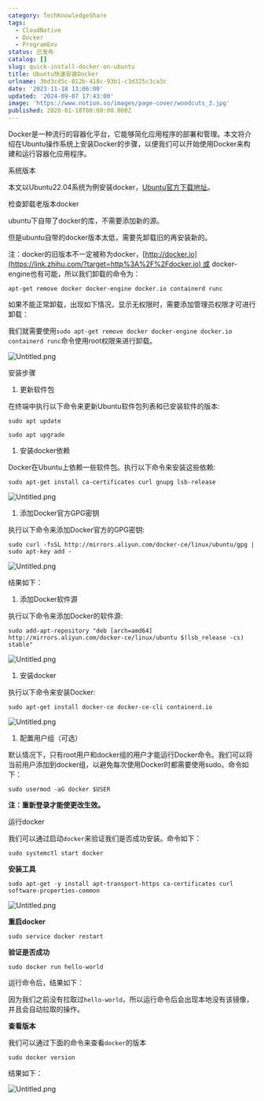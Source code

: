 ```yaml
---
category: TechKnowledgeShare
tags:
  - CloudNative
  - Docker
  - ProgramEnv
status: 已发布
catalog: []
slug: quick-install-docker-on-ubuntu
title: Ubuntu快速安装Docker
urlname: 3bd3cd5c-012b-418c-93b1-c3d325c3ca3c
date: '2023-11-18 13:06:00'
updated: '2024-09-07 17:43:00'
image: 'https://www.notion.so/images/page-cover/woodcuts_3.jpg'
published: 2020-01-18T08:00:00.000Z
---
```


Docker是一种流行的容器化平台，它能够简化应用程序的部署和管理。本文将介绍在Ubuntu操作系统上安装Docker的步骤，以便我们可以开始使用Docker来构建和运行容器化应用程序。


系统版本


本文以Ubuntu22.04系统为例安装docker，[Ubuntu官方下载地址](https://link.zhihu.com/?target=https%3A%2F%2Fubuntu.com%2Fdownload)。


检查卸载老版本docker


ubuntu下自带了docker的库，不需要添加新的源。


但是ubuntu自带的docker版本太低，需要先卸载旧的再安装新的。


注：docker的旧版本不一定被称为docker，[http://docker.io](https://link.zhihu.com/?target=http%3A%2F%2Fdocker.io) 或 docker-engine也有可能，所以我们卸载的命令为：


`apt-get remove docker docker-engine docker.io containerd runc`


如果不能正常卸载，出现如下情况，显示无权限时，需要添加管理员权限才可进行卸载：


我们就需要使用`sudo apt-get remove docker docker-engine docker.io containerd runc`命令使用root权限来进行卸载。


![Untitled.png](https://prod-files-secure.s3.us-west-2.amazonaws.com/5d24fe63-e567-4804-86f9-9fdc62e13082/39952d0f-7851-4550-b715-72a33876c773/Untitled.png?X-Amz-Algorithm=AWS4-HMAC-SHA256&X-Amz-Content-Sha256=UNSIGNED-PAYLOAD&X-Amz-Credential=ASIAZI2LB4662TIV7G7Z%2F20250227%2Fus-west-2%2Fs3%2Faws4_request&X-Amz-Date=20250227T054008Z&X-Amz-Expires=3600&X-Amz-Security-Token=IQoJb3JpZ2luX2VjEDYaCXVzLXdlc3QtMiJHMEUCIQCiht8uuZky1R3aLOXLEzcioJlwACI2JuePPRY8SozHHwIgaSfQsXqSIImpISknmA73fU%2FFQqoZw8JPJPJX4vLwPNsq%2FwMIbhAAGgw2Mzc0MjMxODM4MDUiDMV7A2RfH7UM2g2GQCrcAyMYBfimgJVzA3tecdTdv0%2Bb%2BAMEIsiZj91CA5RlH%2BrXE%2BaNfIeevJIx4b0a%2BXNeVr4A4tWjxKWmp4AORk6Wa2Ouuloz%2Fdo3eZ1iQcB5NAR6jPw%2F8HuairpPjyQ0N6X787N%2F79QAI2hg6P%2Bg6ZphMdmUM5eM4gt0oaE4LuJPggmEvb1B5quoV9C0boWtd5GjUi4SparO%2FahDUaWvHUYyRLfPRQqsIsm7RV2O7XLq%2BeecNypgEgdgLaCqPam5JiO5AJuqT1NCD6awrBvMrG%2FjVgKYMwQbcHVOwCE%2Fs2v0qbmAS6XMBswal3hjuvdtnE9MFalpahUvcVhb9DBJX4BGhDGByT4VZYRNO41EesPZrk%2BGBr6y0NfVTdUMDIQ0znLbZg9nr%2FagCy8y2IMcSFtV%2ByJ3K4LIFf3Z7Sp09jD7T4EHPK2maRBld8%2FUSEatPb0RdSinOTw46yFPXaNn2f%2F4qiB6VVP1TUWKRsihUDs2k7vGOEgGW1C12OgE6V2vgrMA9l9D8VnZIF6CQ0HWrQxy0q4QY6epjxPHb0%2F0kiD%2FOuaH4RSusD8qYu7JcbLl3nPkVelwxA5X0sSZ1Eu9sqVLs%2FdOU3Oo%2F7qBjIOSDVaVgTiAVxMMyLynt0zDBOA3MN7s%2F70GOqUBkn%2BSwdmZQgSBcStxmSxsiOl9kRIKwE84827lt%2FX04r1rMqOde6QrgxsErr4IqUuExG9cabdn5kJGUZfGvKuGpPjd%2FHvFDZjgJ8QLhhT1352Rr7wVO9C%2F5ngtQaIQfC5rD5bOrGWqKNOuewpMFa%2BA6r3JLMhp6jQJlFJugUy2rnNEJQ4RijmsylQP5hleIaJu3xW8zrzxWPYBaL0bygGtGn6NTHKv&X-Amz-Signature=9f138d16cf8fc07adcf7a6cb614ab4afffea53be43e226c0ab6bf7fa40e05616&X-Amz-SignedHeaders=host&x-id=GetObject)


安装步骤

1. 更新软件包

在终端中执行以下命令来更新Ubuntu软件包列表和已安装软件的版本:


`sudo apt update`


`sudo apt upgrade`

1. 安装docker依赖

Docker在Ubuntu上依赖一些软件包。执行以下命令来安装这些依赖:


`sudo apt-get install ca-certificates curl gnupg lsb-release`


![Untitled.png](https://prod-files-secure.s3.us-west-2.amazonaws.com/5d24fe63-e567-4804-86f9-9fdc62e13082/b5a549a8-6621-4824-a151-93e8b0592f14/Untitled.png?X-Amz-Algorithm=AWS4-HMAC-SHA256&X-Amz-Content-Sha256=UNSIGNED-PAYLOAD&X-Amz-Credential=ASIAZI2LB4662TIV7G7Z%2F20250227%2Fus-west-2%2Fs3%2Faws4_request&X-Amz-Date=20250227T054008Z&X-Amz-Expires=3600&X-Amz-Security-Token=IQoJb3JpZ2luX2VjEDYaCXVzLXdlc3QtMiJHMEUCIQCiht8uuZky1R3aLOXLEzcioJlwACI2JuePPRY8SozHHwIgaSfQsXqSIImpISknmA73fU%2FFQqoZw8JPJPJX4vLwPNsq%2FwMIbhAAGgw2Mzc0MjMxODM4MDUiDMV7A2RfH7UM2g2GQCrcAyMYBfimgJVzA3tecdTdv0%2Bb%2BAMEIsiZj91CA5RlH%2BrXE%2BaNfIeevJIx4b0a%2BXNeVr4A4tWjxKWmp4AORk6Wa2Ouuloz%2Fdo3eZ1iQcB5NAR6jPw%2F8HuairpPjyQ0N6X787N%2F79QAI2hg6P%2Bg6ZphMdmUM5eM4gt0oaE4LuJPggmEvb1B5quoV9C0boWtd5GjUi4SparO%2FahDUaWvHUYyRLfPRQqsIsm7RV2O7XLq%2BeecNypgEgdgLaCqPam5JiO5AJuqT1NCD6awrBvMrG%2FjVgKYMwQbcHVOwCE%2Fs2v0qbmAS6XMBswal3hjuvdtnE9MFalpahUvcVhb9DBJX4BGhDGByT4VZYRNO41EesPZrk%2BGBr6y0NfVTdUMDIQ0znLbZg9nr%2FagCy8y2IMcSFtV%2ByJ3K4LIFf3Z7Sp09jD7T4EHPK2maRBld8%2FUSEatPb0RdSinOTw46yFPXaNn2f%2F4qiB6VVP1TUWKRsihUDs2k7vGOEgGW1C12OgE6V2vgrMA9l9D8VnZIF6CQ0HWrQxy0q4QY6epjxPHb0%2F0kiD%2FOuaH4RSusD8qYu7JcbLl3nPkVelwxA5X0sSZ1Eu9sqVLs%2FdOU3Oo%2F7qBjIOSDVaVgTiAVxMMyLynt0zDBOA3MN7s%2F70GOqUBkn%2BSwdmZQgSBcStxmSxsiOl9kRIKwE84827lt%2FX04r1rMqOde6QrgxsErr4IqUuExG9cabdn5kJGUZfGvKuGpPjd%2FHvFDZjgJ8QLhhT1352Rr7wVO9C%2F5ngtQaIQfC5rD5bOrGWqKNOuewpMFa%2BA6r3JLMhp6jQJlFJugUy2rnNEJQ4RijmsylQP5hleIaJu3xW8zrzxWPYBaL0bygGtGn6NTHKv&X-Amz-Signature=a392357db1c300a43b887e49b7b7ef2dbb86bf2c2cae994f3947edb95c6b57a5&X-Amz-SignedHeaders=host&x-id=GetObject)

1. 添加Docker官方GPG密钥

执行以下命令来添加Docker官方的GPG密钥:


`sudo curl -fsSL http://mirrors.aliyun.com/docker-ce/linux/ubuntu/gpg | sudo apt-key add -`


![Untitled.png](https://prod-files-secure.s3.us-west-2.amazonaws.com/5d24fe63-e567-4804-86f9-9fdc62e13082/98014b5e-f5b7-4b16-804e-ab6917971bd3/Untitled.png?X-Amz-Algorithm=AWS4-HMAC-SHA256&X-Amz-Content-Sha256=UNSIGNED-PAYLOAD&X-Amz-Credential=ASIAZI2LB4662TIV7G7Z%2F20250227%2Fus-west-2%2Fs3%2Faws4_request&X-Amz-Date=20250227T054008Z&X-Amz-Expires=3600&X-Amz-Security-Token=IQoJb3JpZ2luX2VjEDYaCXVzLXdlc3QtMiJHMEUCIQCiht8uuZky1R3aLOXLEzcioJlwACI2JuePPRY8SozHHwIgaSfQsXqSIImpISknmA73fU%2FFQqoZw8JPJPJX4vLwPNsq%2FwMIbhAAGgw2Mzc0MjMxODM4MDUiDMV7A2RfH7UM2g2GQCrcAyMYBfimgJVzA3tecdTdv0%2Bb%2BAMEIsiZj91CA5RlH%2BrXE%2BaNfIeevJIx4b0a%2BXNeVr4A4tWjxKWmp4AORk6Wa2Ouuloz%2Fdo3eZ1iQcB5NAR6jPw%2F8HuairpPjyQ0N6X787N%2F79QAI2hg6P%2Bg6ZphMdmUM5eM4gt0oaE4LuJPggmEvb1B5quoV9C0boWtd5GjUi4SparO%2FahDUaWvHUYyRLfPRQqsIsm7RV2O7XLq%2BeecNypgEgdgLaCqPam5JiO5AJuqT1NCD6awrBvMrG%2FjVgKYMwQbcHVOwCE%2Fs2v0qbmAS6XMBswal3hjuvdtnE9MFalpahUvcVhb9DBJX4BGhDGByT4VZYRNO41EesPZrk%2BGBr6y0NfVTdUMDIQ0znLbZg9nr%2FagCy8y2IMcSFtV%2ByJ3K4LIFf3Z7Sp09jD7T4EHPK2maRBld8%2FUSEatPb0RdSinOTw46yFPXaNn2f%2F4qiB6VVP1TUWKRsihUDs2k7vGOEgGW1C12OgE6V2vgrMA9l9D8VnZIF6CQ0HWrQxy0q4QY6epjxPHb0%2F0kiD%2FOuaH4RSusD8qYu7JcbLl3nPkVelwxA5X0sSZ1Eu9sqVLs%2FdOU3Oo%2F7qBjIOSDVaVgTiAVxMMyLynt0zDBOA3MN7s%2F70GOqUBkn%2BSwdmZQgSBcStxmSxsiOl9kRIKwE84827lt%2FX04r1rMqOde6QrgxsErr4IqUuExG9cabdn5kJGUZfGvKuGpPjd%2FHvFDZjgJ8QLhhT1352Rr7wVO9C%2F5ngtQaIQfC5rD5bOrGWqKNOuewpMFa%2BA6r3JLMhp6jQJlFJugUy2rnNEJQ4RijmsylQP5hleIaJu3xW8zrzxWPYBaL0bygGtGn6NTHKv&X-Amz-Signature=fd585ec3d276d6a3fd209496402af89128bf18508a650a04f9f00faa96198c98&X-Amz-SignedHeaders=host&x-id=GetObject)


结果如下：

1. 添加Docker软件源

执行以下命令来添加Docker的软件源:


`sudo add-apt-repository "deb [arch=amd64] http://mirrors.aliyun.com/docker-ce/linux/ubuntu $(lsb_release -cs) stable"`


![Untitled.png](https://prod-files-secure.s3.us-west-2.amazonaws.com/5d24fe63-e567-4804-86f9-9fdc62e13082/7fc5bdbe-9d4c-48b8-ba03-3309380f47ba/Untitled.png?X-Amz-Algorithm=AWS4-HMAC-SHA256&X-Amz-Content-Sha256=UNSIGNED-PAYLOAD&X-Amz-Credential=ASIAZI2LB4662TIV7G7Z%2F20250227%2Fus-west-2%2Fs3%2Faws4_request&X-Amz-Date=20250227T054008Z&X-Amz-Expires=3600&X-Amz-Security-Token=IQoJb3JpZ2luX2VjEDYaCXVzLXdlc3QtMiJHMEUCIQCiht8uuZky1R3aLOXLEzcioJlwACI2JuePPRY8SozHHwIgaSfQsXqSIImpISknmA73fU%2FFQqoZw8JPJPJX4vLwPNsq%2FwMIbhAAGgw2Mzc0MjMxODM4MDUiDMV7A2RfH7UM2g2GQCrcAyMYBfimgJVzA3tecdTdv0%2Bb%2BAMEIsiZj91CA5RlH%2BrXE%2BaNfIeevJIx4b0a%2BXNeVr4A4tWjxKWmp4AORk6Wa2Ouuloz%2Fdo3eZ1iQcB5NAR6jPw%2F8HuairpPjyQ0N6X787N%2F79QAI2hg6P%2Bg6ZphMdmUM5eM4gt0oaE4LuJPggmEvb1B5quoV9C0boWtd5GjUi4SparO%2FahDUaWvHUYyRLfPRQqsIsm7RV2O7XLq%2BeecNypgEgdgLaCqPam5JiO5AJuqT1NCD6awrBvMrG%2FjVgKYMwQbcHVOwCE%2Fs2v0qbmAS6XMBswal3hjuvdtnE9MFalpahUvcVhb9DBJX4BGhDGByT4VZYRNO41EesPZrk%2BGBr6y0NfVTdUMDIQ0znLbZg9nr%2FagCy8y2IMcSFtV%2ByJ3K4LIFf3Z7Sp09jD7T4EHPK2maRBld8%2FUSEatPb0RdSinOTw46yFPXaNn2f%2F4qiB6VVP1TUWKRsihUDs2k7vGOEgGW1C12OgE6V2vgrMA9l9D8VnZIF6CQ0HWrQxy0q4QY6epjxPHb0%2F0kiD%2FOuaH4RSusD8qYu7JcbLl3nPkVelwxA5X0sSZ1Eu9sqVLs%2FdOU3Oo%2F7qBjIOSDVaVgTiAVxMMyLynt0zDBOA3MN7s%2F70GOqUBkn%2BSwdmZQgSBcStxmSxsiOl9kRIKwE84827lt%2FX04r1rMqOde6QrgxsErr4IqUuExG9cabdn5kJGUZfGvKuGpPjd%2FHvFDZjgJ8QLhhT1352Rr7wVO9C%2F5ngtQaIQfC5rD5bOrGWqKNOuewpMFa%2BA6r3JLMhp6jQJlFJugUy2rnNEJQ4RijmsylQP5hleIaJu3xW8zrzxWPYBaL0bygGtGn6NTHKv&X-Amz-Signature=03b2f32470171d8d4e0704503f255bb280cb363d6faa874d50380cc71b749a62&X-Amz-SignedHeaders=host&x-id=GetObject)

1. 安装docker

执行以下命令来安装Docker:


`sudo apt-get install docker-ce docker-ce-cli containerd.io`


![Untitled.png](https://prod-files-secure.s3.us-west-2.amazonaws.com/5d24fe63-e567-4804-86f9-9fdc62e13082/d5ede442-ffc5-49c3-a76a-76559a797244/Untitled.png?X-Amz-Algorithm=AWS4-HMAC-SHA256&X-Amz-Content-Sha256=UNSIGNED-PAYLOAD&X-Amz-Credential=ASIAZI2LB4662TIV7G7Z%2F20250227%2Fus-west-2%2Fs3%2Faws4_request&X-Amz-Date=20250227T054008Z&X-Amz-Expires=3600&X-Amz-Security-Token=IQoJb3JpZ2luX2VjEDYaCXVzLXdlc3QtMiJHMEUCIQCiht8uuZky1R3aLOXLEzcioJlwACI2JuePPRY8SozHHwIgaSfQsXqSIImpISknmA73fU%2FFQqoZw8JPJPJX4vLwPNsq%2FwMIbhAAGgw2Mzc0MjMxODM4MDUiDMV7A2RfH7UM2g2GQCrcAyMYBfimgJVzA3tecdTdv0%2Bb%2BAMEIsiZj91CA5RlH%2BrXE%2BaNfIeevJIx4b0a%2BXNeVr4A4tWjxKWmp4AORk6Wa2Ouuloz%2Fdo3eZ1iQcB5NAR6jPw%2F8HuairpPjyQ0N6X787N%2F79QAI2hg6P%2Bg6ZphMdmUM5eM4gt0oaE4LuJPggmEvb1B5quoV9C0boWtd5GjUi4SparO%2FahDUaWvHUYyRLfPRQqsIsm7RV2O7XLq%2BeecNypgEgdgLaCqPam5JiO5AJuqT1NCD6awrBvMrG%2FjVgKYMwQbcHVOwCE%2Fs2v0qbmAS6XMBswal3hjuvdtnE9MFalpahUvcVhb9DBJX4BGhDGByT4VZYRNO41EesPZrk%2BGBr6y0NfVTdUMDIQ0znLbZg9nr%2FagCy8y2IMcSFtV%2ByJ3K4LIFf3Z7Sp09jD7T4EHPK2maRBld8%2FUSEatPb0RdSinOTw46yFPXaNn2f%2F4qiB6VVP1TUWKRsihUDs2k7vGOEgGW1C12OgE6V2vgrMA9l9D8VnZIF6CQ0HWrQxy0q4QY6epjxPHb0%2F0kiD%2FOuaH4RSusD8qYu7JcbLl3nPkVelwxA5X0sSZ1Eu9sqVLs%2FdOU3Oo%2F7qBjIOSDVaVgTiAVxMMyLynt0zDBOA3MN7s%2F70GOqUBkn%2BSwdmZQgSBcStxmSxsiOl9kRIKwE84827lt%2FX04r1rMqOde6QrgxsErr4IqUuExG9cabdn5kJGUZfGvKuGpPjd%2FHvFDZjgJ8QLhhT1352Rr7wVO9C%2F5ngtQaIQfC5rD5bOrGWqKNOuewpMFa%2BA6r3JLMhp6jQJlFJugUy2rnNEJQ4RijmsylQP5hleIaJu3xW8zrzxWPYBaL0bygGtGn6NTHKv&X-Amz-Signature=b07c86277094b296e0d6d74d55a978ad2407dd3524b2b3a9362f38aead2ba5c3&X-Amz-SignedHeaders=host&x-id=GetObject)

1. 配置用户组（可选）

默认情况下，只有root用户和docker组的用户才能运行Docker命令。我们可以将当前用户添加到docker组，以避免每次使用Docker时都需要使用sudo。命令如下：


`sudo usermod -aG docker $USER`


**注：重新登录才能使更改生效。**


运行docker


我们可以通过启动`docker`来验证我们是否成功安装。命令如下：


`sudo systemctl start docker`


**安装工具**


`sudo apt-get -y install apt-transport-https ca-certificates curl software-properties-common`


![Untitled.png](https://prod-files-secure.s3.us-west-2.amazonaws.com/5d24fe63-e567-4804-86f9-9fdc62e13082/0c3615c1-94db-46f5-9743-68bb221a9964/Untitled.png?X-Amz-Algorithm=AWS4-HMAC-SHA256&X-Amz-Content-Sha256=UNSIGNED-PAYLOAD&X-Amz-Credential=ASIAZI2LB4662TIV7G7Z%2F20250227%2Fus-west-2%2Fs3%2Faws4_request&X-Amz-Date=20250227T054008Z&X-Amz-Expires=3600&X-Amz-Security-Token=IQoJb3JpZ2luX2VjEDYaCXVzLXdlc3QtMiJHMEUCIQCiht8uuZky1R3aLOXLEzcioJlwACI2JuePPRY8SozHHwIgaSfQsXqSIImpISknmA73fU%2FFQqoZw8JPJPJX4vLwPNsq%2FwMIbhAAGgw2Mzc0MjMxODM4MDUiDMV7A2RfH7UM2g2GQCrcAyMYBfimgJVzA3tecdTdv0%2Bb%2BAMEIsiZj91CA5RlH%2BrXE%2BaNfIeevJIx4b0a%2BXNeVr4A4tWjxKWmp4AORk6Wa2Ouuloz%2Fdo3eZ1iQcB5NAR6jPw%2F8HuairpPjyQ0N6X787N%2F79QAI2hg6P%2Bg6ZphMdmUM5eM4gt0oaE4LuJPggmEvb1B5quoV9C0boWtd5GjUi4SparO%2FahDUaWvHUYyRLfPRQqsIsm7RV2O7XLq%2BeecNypgEgdgLaCqPam5JiO5AJuqT1NCD6awrBvMrG%2FjVgKYMwQbcHVOwCE%2Fs2v0qbmAS6XMBswal3hjuvdtnE9MFalpahUvcVhb9DBJX4BGhDGByT4VZYRNO41EesPZrk%2BGBr6y0NfVTdUMDIQ0znLbZg9nr%2FagCy8y2IMcSFtV%2ByJ3K4LIFf3Z7Sp09jD7T4EHPK2maRBld8%2FUSEatPb0RdSinOTw46yFPXaNn2f%2F4qiB6VVP1TUWKRsihUDs2k7vGOEgGW1C12OgE6V2vgrMA9l9D8VnZIF6CQ0HWrQxy0q4QY6epjxPHb0%2F0kiD%2FOuaH4RSusD8qYu7JcbLl3nPkVelwxA5X0sSZ1Eu9sqVLs%2FdOU3Oo%2F7qBjIOSDVaVgTiAVxMMyLynt0zDBOA3MN7s%2F70GOqUBkn%2BSwdmZQgSBcStxmSxsiOl9kRIKwE84827lt%2FX04r1rMqOde6QrgxsErr4IqUuExG9cabdn5kJGUZfGvKuGpPjd%2FHvFDZjgJ8QLhhT1352Rr7wVO9C%2F5ngtQaIQfC5rD5bOrGWqKNOuewpMFa%2BA6r3JLMhp6jQJlFJugUy2rnNEJQ4RijmsylQP5hleIaJu3xW8zrzxWPYBaL0bygGtGn6NTHKv&X-Amz-Signature=83dbddfea52818bb6b594cba487fa0c87b517ee00e155f9da8ecfba9379b045a&X-Amz-SignedHeaders=host&x-id=GetObject)


**重启docker**


`sudo service docker restart`


**验证是否成功**


`sudo docker run hello-world`


运行命令后，结果如下：


因为我们之前没有拉取过`hello-world`，所以运行命令后会出现本地没有该镜像，并且会自动拉取的操作。


**查看版本**


我们可以通过下面的命令来查看`docker`的版本


`sudo docker version`


结果如下：


![Untitled.png](https://prod-files-secure.s3.us-west-2.amazonaws.com/5d24fe63-e567-4804-86f9-9fdc62e13082/efdb509a-3c1e-41a3-91ee-a1bd88793688/Untitled.png?X-Amz-Algorithm=AWS4-HMAC-SHA256&X-Amz-Content-Sha256=UNSIGNED-PAYLOAD&X-Amz-Credential=ASIAZI2LB4662TIV7G7Z%2F20250227%2Fus-west-2%2Fs3%2Faws4_request&X-Amz-Date=20250227T054008Z&X-Amz-Expires=3600&X-Amz-Security-Token=IQoJb3JpZ2luX2VjEDYaCXVzLXdlc3QtMiJHMEUCIQCiht8uuZky1R3aLOXLEzcioJlwACI2JuePPRY8SozHHwIgaSfQsXqSIImpISknmA73fU%2FFQqoZw8JPJPJX4vLwPNsq%2FwMIbhAAGgw2Mzc0MjMxODM4MDUiDMV7A2RfH7UM2g2GQCrcAyMYBfimgJVzA3tecdTdv0%2Bb%2BAMEIsiZj91CA5RlH%2BrXE%2BaNfIeevJIx4b0a%2BXNeVr4A4tWjxKWmp4AORk6Wa2Ouuloz%2Fdo3eZ1iQcB5NAR6jPw%2F8HuairpPjyQ0N6X787N%2F79QAI2hg6P%2Bg6ZphMdmUM5eM4gt0oaE4LuJPggmEvb1B5quoV9C0boWtd5GjUi4SparO%2FahDUaWvHUYyRLfPRQqsIsm7RV2O7XLq%2BeecNypgEgdgLaCqPam5JiO5AJuqT1NCD6awrBvMrG%2FjVgKYMwQbcHVOwCE%2Fs2v0qbmAS6XMBswal3hjuvdtnE9MFalpahUvcVhb9DBJX4BGhDGByT4VZYRNO41EesPZrk%2BGBr6y0NfVTdUMDIQ0znLbZg9nr%2FagCy8y2IMcSFtV%2ByJ3K4LIFf3Z7Sp09jD7T4EHPK2maRBld8%2FUSEatPb0RdSinOTw46yFPXaNn2f%2F4qiB6VVP1TUWKRsihUDs2k7vGOEgGW1C12OgE6V2vgrMA9l9D8VnZIF6CQ0HWrQxy0q4QY6epjxPHb0%2F0kiD%2FOuaH4RSusD8qYu7JcbLl3nPkVelwxA5X0sSZ1Eu9sqVLs%2FdOU3Oo%2F7qBjIOSDVaVgTiAVxMMyLynt0zDBOA3MN7s%2F70GOqUBkn%2BSwdmZQgSBcStxmSxsiOl9kRIKwE84827lt%2FX04r1rMqOde6QrgxsErr4IqUuExG9cabdn5kJGUZfGvKuGpPjd%2FHvFDZjgJ8QLhhT1352Rr7wVO9C%2F5ngtQaIQfC5rD5bOrGWqKNOuewpMFa%2BA6r3JLMhp6jQJlFJugUy2rnNEJQ4RijmsylQP5hleIaJu3xW8zrzxWPYBaL0bygGtGn6NTHKv&X-Amz-Signature=cbb4e3b68f9935b34a645eb8e3f6a9012eb4ccecfc6fb723a3065158863013e4&X-Amz-SignedHeaders=host&x-id=GetObject)

